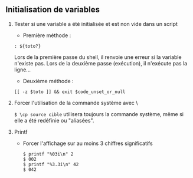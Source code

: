 Initialisation de variables
---------------------------

1. Tester si une variable a été initialisée et est non vide dans un script

    - Première méthode :
    ```
    : ${toto?}
    ```
    Lors de la première passe du shell, il renvoie une erreur si la variable n'existe pas.
    Lors de la deuxième passe (exécution), il n'exécute pas la ligne...

    - Deuxième méthode :
    ```
    [[ -z $toto ]] && exit $code_unset_or_null

    ```
2. Forcer l'utilisation de la commande système avec \

    `$ \cp source cible` utilisera toujours la commande système,
    même si elle a été redéfinie ou "aliasées".

3. Printf

    - Forcer l'affichage sur au moins 3 chiffres significatifs

        ```
        $ printf "%03i\n" 2
        $ 002
        $ printf "%3.3i\n" 42
        $ 042
        ```

